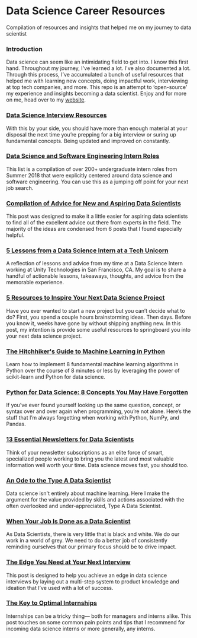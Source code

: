 # Data Science Career Resources
Compilation of resources and insights that helped me on my journey to data scientist

### Introduction
Data science can seem like an intimidating field to get into. I know this first hand. Throughout my journey, I've learned a lot. I've also documented a lot. Through this process, I’ve accumulated a bunch of useful resources that helped me with learning new concepts, doing impactful work, interviewing at top tech companies, and more. This repo is an attempt to ‘open-source’ my experience and insights becoming a data scientist. Enjoy and for more on me, head over to my [website](https://www.conordewey.com/).

### [Data Science Interview Resources](https://github.com/conordewey3/DS-Career-Resources/blob/master/Interview-Resources.md)
With this by your side, you should have more than enough material at your disposal the next time you’re prepping for a big interview or suring up fundamental concepts. Being updated and improved on constantly.

### [Data Science and Software Engineering Intern Roles](https://github.com/conordewey3/DS-Career-Resources/blob/master/Internship-Roles.md)
This list is a compilation of over 200+ undergraduate intern roles from Summer 2018 that were explicitly centered around data science and software engineering. You can use this as a jumping off point for your next job search.

### [Compilation of Advice for New and Aspiring Data Scientists](https://towardsdatascience.com/compilation-of-advice-for-new-and-aspiring-data-scientists-5ea75a3925c4?source=friends_link&sk=2e0160d6f948d263bc2862aefbee2ed4)
This post was designed to make it a little easier for aspiring data scientists to find all of the excellent advice out there from experts in the field. The majority of the ideas are condensed from 6 posts that I found especially helpful.



### [5 Lessons from a Data Science Intern at a Tech Unicorn](https://towardsdatascience.com/5-lessons-learned-from-a-data-science-intern-at-a-tech-unicorn-86292d2ab676?source=friends_link&sk=bb9586bfc91e3a795e3b4a9b1337b64f)
A reflection of lessons and advice from my time at a Data Science Intern working at Unity Technologies in San Francisco, CA. My goal is to share a handful of actionable lessons, takeaways, thoughts, and advice from the memorable experience.

### [5 Resources to Inspire Your Next Data Science Project](https://towardsdatascience.com/5-resources-to-inspire-your-next-data-science-project-ea6afbe20319?source=friends_link&sk=a7ea0633cc44635fe84ae693879c5784)
Have you ever wanted to start a new project but you can’t decide what to do? First, you spend a couple hours brainstorming ideas. Then days. Before you know it, weeks have gone by without shipping anything new. In this post, my intention is provide some useful resources to springboard you into your next data science project.

### [The Hitchhiker's Guide to Machine Learning in Python](https://medium.freecodecamp.org/the-hitchhikers-guide-to-machine-learning-algorithms-in-python-bfad66adb378?source=friends_link&sk=26b66efa8c0079331734d53884a8c6b8)
Learn how to implement 8 fundamental machine learning algorithms in Python over the course of 8 minutes or less by leveraging the power of scikit-learn and Python for data science. 

### [Python for Data Science: 8 Concepts You May Have Forgotten](https://towardsdatascience.com/python-for-data-science-8-concepts-you-may-have-forgotten-i-did-825966908393?source=friends_link&sk=f8daac7acb936a5a7eaa65e80cfda01f) 
If you’ve ever found yourself looking up the same question, concept, or syntax over and over again when programming, you’re not alone. Here’s the stuff that I’m always forgetting when working with Python, NumPy, and Pandas.

### [13 Essential Newsletters for Data Scientists](https://towardsdatascience.com/13-essential-newsletters-for-data-scientists-remastered-f422cb6ea0b0) 
Think of your newsletter subscriptions as an elite force of smart, specialized people working to bring you the latest and most valuable information well worth your time. Data science moves fast, you should too.

### [An Ode to the Type A Data Scientist](https://towardsdatascience.com/ode-to-the-type-a-data-scientist-78d11456019?source=friends_link&sk=e17c9caff6432d53297b459953f4a09a) 
Data science isn't entirely about machine learning. Here I make the argument for the value provided by skills and actions associated with the often overlooked and under-appreciated, Type A Data Scientist.

### [When Your Job Is Done as a Data Scientist](https://towardsdatascience.com/when-your-job-is-done-as-a-data-scientist-c5d887bb0d0e?source=friends_link&sk=a347ca448076cf5fe35014cfd8d3cbe2) 
As Data Scientists, there is very little that is black and white. We do our work in a world of grey. We need to do a better job of consistently reminding ourselves that our primary focus should be to drive impact.

### [The Edge You Need at Your Next Interview](https://towardsdatascience.com/the-edge-you-need-at-your-next-interview-c8cb0ab53da?source=friends_link&sk=2e9c82520f3b048cecc5ef8b648ff277) 
This post is designed to help you achieve an edge in data science interviews by laying out a multi-step system to product knowledge and ideation that I’ve used with a lot of success.

### [The Key to Optimal Internships](https://hackernoon.com/the-key-to-optimal-internships-f6745231ee3d?source=friends_link&sk=7203701d33a2ecab4d63384bd2a3d3a4) 
Internships can be a tricky thing— both for managers and interns alike. This post touches on some common pain points and tips that I recommend for incoming data science interns or more generally, any interns.

